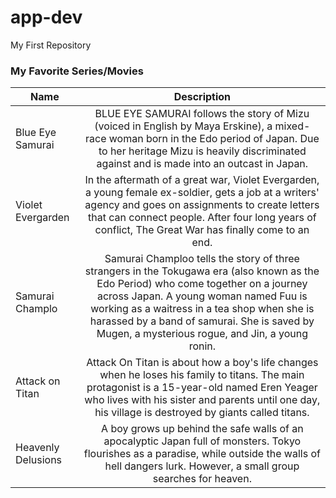 # app-dev
My First Repository
### My Favorite Series/Movies
| Name | Description |
| ----------- | :---: |
| Blue Eye Samurai | BLUE EYE SAMURAI follows the story of Mizu (voiced in English by Maya Erskine), a mixed-race woman born in the Edo period of Japan. Due to her heritage Mizu is heavily discriminated against and is made into an outcast in Japan. |
| Violet Evergarden | In the aftermath of a great war, Violet Evergarden, a young female ex-soldier, gets a job at a writers' agency and goes on assignments to create letters that can connect people. After four long years of conflict, The Great War has finally come to an end. |
| Samurai Champlo | Samurai Champloo tells the story of three strangers in the Tokugawa era (also known as the Edo Period) who come together on a journey across Japan. A young woman named Fuu is working as a waitress in a tea shop when she is harassed by a band of samurai. She is saved by Mugen, a mysterious rogue, and Jin, a young ronin. |
| Attack on Titan | Attack On Titan is about how a boy's life changes when he loses his family to titans. The main protagonist is a 15-year-old named Eren Yeager who lives with his sister and parents until one day, his village is destroyed by giants called titans. |
| Heavenly Delusions | A boy grows up behind the safe walls of an apocalyptic Japan full of monsters. Tokyo flourishes as a paradise, while outside the walls of hell dangers lurk. However, a small group searches for heaven. |
